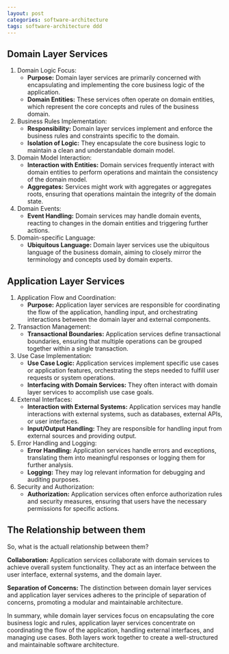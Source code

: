 ```yaml
---
layout: post
categories: software-architecture
tags: software-architecture ddd
---
```


## Domain Layer Services

1. Domain Logic Focus:
   * **Purpose:** Domain layer services are primarily concerned with encapsulating and implementing the core business logic of the application.
   * **Domain Entities:** These services often operate on domain entities, which represent the core concepts and rules of the business domain.
2. Business Rules Implementation:
   * **Responsibility:** Domain layer services implement and enforce the business rules and constraints specific to the domain.
   * **Isolation of Logic:** They encapsulate the core business logic to maintain a clean and understandable domain model.
3. Domain Model Interaction:
   * **Interaction with Entities:** Domain services frequently interact with domain entities to perform operations and maintain the consistency of the domain model.
   * **Aggregates:** Services might work with aggregates or aggregates roots, ensuring that operations maintain the integrity of the domain state.
4. Domain Events:
   * **Event Handling:** Domain services may handle domain events, reacting to changes in the domain entities and triggering further actions.
5. Domain-specific Language:
   * **Ubiquitous Language:** Domain layer services use the ubiquitous language of the business domain, aiming to closely mirror the terminology and concepts used by domain experts.

## Application Layer Services

1. Application Flow and Coordination:
   * **Purpose:** Application layer services are responsible for coordinating the flow of the application, handling input, and orchestrating interactions between the domain layer and external components.
2. Transaction Management:
   * **Transactional Boundaries:** Application services define transactional boundaries, ensuring that multiple operations can be grouped together within a single transaction.
3. Use Case Implementation:
   * **Use Case Logic:** Application services implement specific use cases or application features, orchestrating the steps needed to fulfill user requests or system operations.
   * **Interfacing with Domain Services:** They often interact with domain layer services to accomplish use case goals.
4. External Interfaces:
   * **Interaction with External Systems:** Application services may handle interactions with external systems, such as databases, external APIs, or user interfaces.
   * **Input/Output Handling:** They are responsible for handling input from external sources and providing output.
5. Error Handling and Logging:
   * **Error Handling:** Application services handle errors and exceptions, translating them into meaningful responses or logging them for further analysis.
   * **Logging:** They may log relevant information for debugging and auditing purposes.
6. Security and Authorization:
   * **Authorization:** Application services often enforce authorization rules and security measures, ensuring that users have the necessary permissions for specific actions.

## The Relationship between them

So, what is the actuall relationship between them?

**Collaboration:** Application services collaborate with domain services to achieve overall system functionality. They act as an interface between the user interface, external systems, and the domain layer.

**Separation of Concerns:** The distinction between domain layer services and application layer services adheres to the principle of separation of concerns, promoting a modular and maintainable architecture.

In summary, while domain layer services focus on encapsulating the core business logic and rules, application layer services concentrate on coordinating the flow of the application, handling external interfaces, and managing use cases. Both layers work together to create a well-structured and maintainable software architecture.
